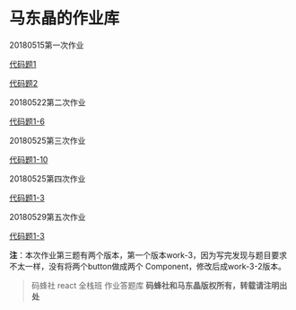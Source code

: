 # 马东晶的作业库

20180515第一次作业

[代码题1](https://github.com/smilytokyo/mfs-react-homework/tree/master/react-demo)

[代码题2](https://github.com/smilytokyo/mfs-react-homework/blob/master/work2.js)

20180522第二次作业

[代码题1-6](https://github.com/smilytokyo/mfs-react-homework/tree/master/homework-2)

20180525第三次作业

[代码题1-10](https://github.com/smilytokyo/mfs-react-homework/tree/master/homework-3)

20180525第四次作业

[代码题1-3](https://github.com/smilytokyo/mfs-react-homework/tree/master/homework-4)

20180529第五次作业

[代码题1-3](https://github.com/smilytokyo/mfs-react-homework/tree/master/homework-5)

**注**：本次作业第三题有两个版本，第一个版本work-3，因为写完发现与题目要求不太一样，没有将两个button做成两个 Component，修改后成work-3-2版本。





> 码蜂社 react 全栈班 作业答题库
**码蜂社和马东晶版权所有，转载请注明出处**
